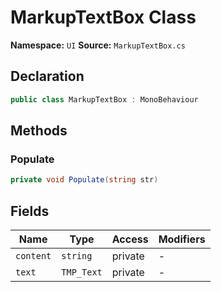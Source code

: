 # MarkupTextBox Class

**Namespace:** `UI`
**Source:** `MarkupTextBox.cs`

## Declaration

```csharp
public class MarkupTextBox : MonoBehaviour
```

## Methods

### Populate

```csharp
private void Populate(string str)
```

## Fields

| Name | Type | Access | Modifiers |
|------|------|--------|-----------|
| `content` | `string` | private | - |
| `text` | `TMP_Text` | private | - |

